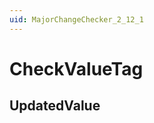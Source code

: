 ```yaml
---
uid: MajorChangeChecker_2_12_1
---
```


# CheckValueTag

## UpdatedValue

<!-- Description, Properties, ... sections are auto-generated. -->
<!-- REPLACE ME AUTO-GENERATION -->

<!-- Uncomment to add extra details -->
<!--### Details-->

<!-- Uncomment to add example code -->
<!--### Example code-->
